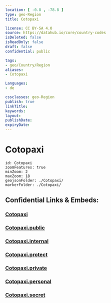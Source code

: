 ```yaml
---
location: [ -0.8 , -78.8 ] 
type: geo-Region
title: Cotopaxi

license: CC BY-SA 4.0
source: https://datahub.io/core/country-codes
isDeleted: false
isReadOnly: false
draft: false
confidential: public

tags:
- geo/Country/Region
aliases:
- Cotopaxi

Languages:
- de

cssclasses: geo-Region
publish: true
linkTitle: 
keywords: 
layout: 
publishDate: 
expiryDate: 
---
```


# Cotopaxi

```leaflet
id: Cotopaxi
zoomFeatures: true 
minZoom: 2 
maxZoom: 18
geojsonFolder: ./Cotopaxi/
markerFolder: ./Cotopaxi/
```


## Confidential Links & Embeds: 

### [Cotopaxi](/_Standards/Earth/Continent/America~South/Ecuador/provinces~Equador/Cotopaxi.md) 

### [Cotopaxi.public](/_public/Earth/Continent/America~South/Ecuador/provinces~Equador/Cotopaxi.public.md) 

### [Cotopaxi.internal](/_internal/Earth/Continent/America~South/Ecuador/provinces~Equador/Cotopaxi.internal.md) 

### [Cotopaxi.protect](/_protect/Earth/Continent/America~South/Ecuador/provinces~Equador/Cotopaxi.protect.md) 

### [Cotopaxi.private](/_private/Earth/Continent/America~South/Ecuador/provinces~Equador/Cotopaxi.private.md) 

### [Cotopaxi.personal](/_personal/Earth/Continent/America~South/Ecuador/provinces~Equador/Cotopaxi.personal.md) 

### [Cotopaxi.secret](/_secret/Earth/Continent/America~South/Ecuador/provinces~Equador/Cotopaxi.secret.md)

